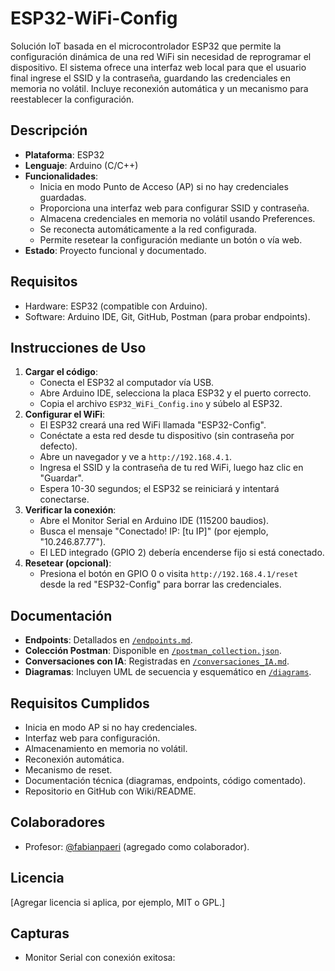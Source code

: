 # ESP32-WiFi-Config

Solución IoT basada en el microcontrolador ESP32 que permite la configuración dinámica de una red WiFi sin necesidad de reprogramar el dispositivo. El sistema ofrece una interfaz web local para que el usuario final ingrese el SSID y la contraseña, guardando las credenciales en memoria no volátil. Incluye reconexión automática y un mecanismo para reestablecer la configuración.

## Descripción
- **Plataforma**: ESP32
- **Lenguaje**: Arduino (C/C++)
- **Funcionalidades**:
  - Inicia en modo Punto de Acceso (AP) si no hay credenciales guardadas.
  - Proporciona una interfaz web para configurar SSID y contraseña.
  - Almacena credenciales en memoria no volátil usando Preferences.
  - Se reconecta automáticamente a la red configurada.
  - Permite resetear la configuración mediante un botón o vía web.
- **Estado**: Proyecto funcional y documentado.

## Requisitos
- Hardware: ESP32 (compatible con Arduino).
- Software: Arduino IDE, Git, GitHub, Postman (para probar endpoints).

## Instrucciones de Uso
1. **Cargar el código**:
   - Conecta el ESP32 al computador vía USB.
   - Abre Arduino IDE, selecciona la placa ESP32 y el puerto correcto.
   - Copia el archivo `ESP32_WiFi_Config.ino` y súbelo al ESP32.
2. **Configurar el WiFi**:
   - El ESP32 creará una red WiFi llamada "ESP32-Config".
   - Conéctate a esta red desde tu dispositivo (sin contraseña por defecto).
   - Abre un navegador y ve a `http://192.168.4.1`.
   - Ingresa el SSID y la contraseña de tu red WiFi, luego haz clic en "Guardar".
   - Espera 10-30 segundos; el ESP32 se reiniciará y intentará conectarse.
3. **Verificar la conexión**:
   - Abre el Monitor Serial en Arduino IDE (115200 baudios).
   - Busca el mensaje "Conectado! IP: [tu IP]" (por ejemplo, "10.246.87.77").
   - El LED integrado (GPIO 2) debería encenderse fijo si está conectado.
4. **Resetear (opcional)**:
   - Presiona el botón en GPIO 0 o visita `http://192.168.4.1/reset` desde la red "ESP32-Config" para borrar las credenciales.

## Documentación
- **Endpoints**: Detallados en [`/endpoints.md`](./endpoints.md).
- **Colección Postman**: Disponible en [`/postman_collection.json`](./postman_collection.json).
- **Conversaciones con IA**: Registradas en [`/conversaciones_IA.md`](./conversaciones_IA.md).
- **Diagramas**: Incluyen UML de secuencia y esquemático en [`/diagrams`](./diagrams).

## Requisitos Cumplidos
- Inicia en modo AP si no hay credenciales.
- Interfaz web para configuración.
- Almacenamiento en memoria no volátil.
- Reconexión automática.
- Mecanismo de reset.
- Documentación técnica (diagramas, endpoints, código comentado).
- Repositorio en GitHub con Wiki/README.

## Colaboradores
- Profesor: [@fabianpaeri](https://github.com/fabianpaeri) (agregado como colaborador).

## Licencia
[Agregar licencia si aplica, por ejemplo, MIT o GPL.]

## Capturas
- Monitor Serial con conexión exitosa:

